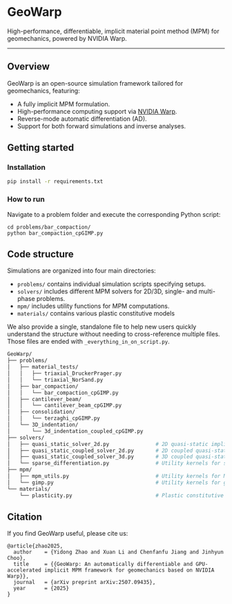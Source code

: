 # GeoWarp
High-performance, differentiable, implicit material point method (MPM) for geomechanics, powered by NVIDIA Warp.

---

## Overview
GeoWarp is an open-source simulation framework tailored for geomechanics, featuring:
- A fully implicit MPM formulation.
- High-performance computing support via [NVIDIA Warp](https://nvidia.github.io/warp/).
- Reverse-mode automatic differentiation (AD).
- Support for both forward simulations and inverse analyses.

## Getting started
### Installation
```bash
pip install -r requirements.txt
```

### How to run
Navigate to a problem folder and execute the corresponding Python script:
```
cd problems/bar_compaction/
python bar_compaction_cpGIMP.py
```

## Code structure
Simulations are organized into four main directories:
- `problems/` contains individual simulation scripts specifying setups.
- `solvers/` includes different MPM solvers for 2D/3D, single- and multi-phase problems.
- `mpm/` includes utility functions for MPM computations.
- `materials/` contains various plastic constitutive models

We also provide a single, standalone file to help new users quickly understand the structure without needing to cross-reference multiple files. Those files are ended with `_everything_in_on_script.py`.

```bash
GeoWarp/
├── problems/                     
│   ├── material_tests/          
│   │   ├── triaxial_DruckerPrager.py
│   │   └── triaxial_NorSand.py
│   ├── bar_compaction/
│   │   └── bar_compaction_cpGIMP.py
│   ├── cantilever_beam/
│   │   └── cantilever_beam_cpGIMP.py
│   ├── consolidation/
│   │   └── terzaghi_cpGIMP.py
│   └── 3D_indentation/
│       └── 3d_indentation_coupled_cpGIMP.py
├── solvers/
│   ├── quasi_static_solver_2d.py               # 2D quasi-static implicit MPM solver 
│   ├── quasi_static_coupled_solver_2d.py       # 2D coupled quasi-static implicit MPM solver
│   ├── quasi_static_coupled_solver_3d.py       # 3D coupled quasi-static implicit MPM solver
│   └── sparse_differentiation.py               # Utility kernels for sparse differentiation
├── mpm/
│   ├── mpm_utils.py                            # Utility kernels for MPM functions
│   └── gimp.py                                 # Utility kernels for generalized interpolation material point shape function
└── materials/
    └── plasticity.py                           # Plastic constitutive models
```

## Citation
If you find GeoWarp useful, please cite us:
```
@article{zhao2025,
  author    = {Yidong Zhao and Xuan Li and Chenfanfu Jiang and Jinhyun Choo},
  title     = {{GeoWarp: An automatically differentiable and GPU-accelerated implicit MPM framework for geomechanics based on NVIDIA Warp}},
  journal   = {arXiv preprint arXiv:2507.09435},
  year      = {2025}
}
```